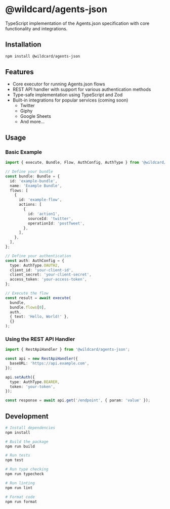 # @wildcard/agents-json

TypeScript implementation of the Agents.json specification with core functionality and integrations.

## Installation

```bash
npm install @wildcard/agents-json
```

## Features

- Core executor for running Agents.json flows
- REST API handler with support for various authentication methods
- Type-safe implementation using TypeScript and Zod
- Built-in integrations for popular services (coming soon)
  - Twitter
  - Giphy
  - Google Sheets
  - And more...

## Usage

### Basic Example

```typescript
import { execute, Bundle, Flow, AuthConfig, AuthType } from '@wildcard/agents-json';

// Define your bundle
const bundle: Bundle = {
  id: 'example-bundle',
  name: 'Example Bundle',
  flows: [
    {
      id: 'example-flow',
      actions: [
        {
          id: 'action1',
          sourceId: 'twitter',
          operationId: 'postTweet',
        },
      ],
    },
  ],
};

// Define your authentication
const auth: AuthConfig = {
  type: AuthType.OAUTH2,
  client_id: 'your-client-id',
  client_secret: 'your-client-secret',
  access_token: 'your-access-token',
};

// Execute the flow
const result = await execute(
  bundle,
  bundle.flows[0],
  auth,
  { text: 'Hello, World!' },
  {}
);
```

### Using the REST API Handler

```typescript
import { RestApiHandler } from '@wildcard/agents-json';

const api = new RestApiHandler({
  baseURL: 'https://api.example.com',
});

api.setAuth({
  type: AuthType.BEARER,
  token: 'your-token',
});

const response = await api.get('/endpoint', { param: 'value' });
```

## Development

```bash
# Install dependencies
npm install

# Build the package
npm run build

# Run tests
npm test

# Run type checking
npm run typecheck

# Run linting
npm run lint

# Format code
npm run format
```
